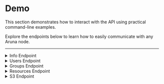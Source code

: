 # Demo

<p class="text-xl">This section demonstrates how to interact with the API using practical command-line examples.</p>

<p class="text-xl">Explore the endpoints below to learn how to easily communicate with any Aruna node.</p>

---

<!-- Info Endpoint -->
<details>
  <!--<summary class="w-60 m-t-24 m-b-12 p-b-8 text-2xl font-bold" style="border-bottom: 2px solid var(--aruna-highlight)">Info Endpoint</summary>-->
  <summary class="w-60 m-t-24 m-b-12 p-b-8 accordion-border text-2xl font-bold">Info Endpoint</summary>

<!-- Get Node Info -->
<div class="m-y-8 p-8 rounded-8" style="border: 2px dotted var(--aruna-highlight)">
<div class="flex flex-col">

### Get general info about a specific Node
<p class="m-t-0">Use this endpoint to retrieve basic information about the requested node, including the Realm it belongs too, its id and network addresses.</p>
</div>

<div class="flex flex-row gap-12">
  <div class="flex flex-col flex-35">

  <p class="m-y-0 font-bold highlight">Request</p>

  ```bash
  curl -H 'accept: application/json' \
       -H 'Authorization: Bearer <your-secret-token>' \
       -X GET 'http://<node-host>:8081/api/v3/info'
  ```
  </div>

  <div class="flex flex-45">
    <details>
      <summary class="font-bold highlight">Response</summary>

  ```json
  {
    "realm_id": "b4e63113c8f2d85f743841abecd8b10a873aa43207306d86c212967c9a8c1900",
    "node_id": "a16395bd7963f6c618fadb266e0f5f52b98cbeacade7cf80449c6ce42c61d7d1",
    "node_addr": {
      "node_id": "a16395bd7963f6c618fadb266e0f5f52b98cbeacade7cf80449c6ce42c61d7d1",
      "relay_url": null,
      "direct_addresses": [
        "134.176.138.7:1231",
        "172.17.0.1:1231",
        "172.18.0.1:1231"
      ]
    }
  }
  ```
  </details>
  </div>
</div>
</div>
<!-- Get Node Info End -->

<!-- Get Realm Info -->
<div class="m-y-8 p-8 rounded-8" style="border: 2px dotted var(--aruna-highlight)">
<div class="flex flex-col">

  ### Get general info about a specific Realm
<p class="m-t-0">Use this endpoint to retrieve basic information about the requested Realm.</p>
</div>

<div class="flex flex-row gap-12">
  <div class="flex flex-col flex-35">

  <p class="m-y-0 font-bold highlight">Request</p>

  ```bash
  curl -H 'accept: application/json' \
       -H 'Authorization: Bearer <your-secret-token>' \
       -X GET 'http://<node-host>/api/v3/info/realm'
  ```
  </div>

  <div class="flex flex-45">
    <details>
      <summary class="font-bold highlight">Response</summary>

  ```json
  {
    "nodes": [
      {
        "realm_id": "b4e63113c8f2d85f743841abecd8b10a873aa43207306d86c212967c9a8c1900",
        "node_id": "8e5c2c3e4771f91e7af9dd70a48cee50cb67070c3bef6ed9fcad821c85874b0f",
        "node_addr": {
          "node_id": "8e5c2c3e4771f91e7af9dd70a48cee50cb67070c3bef6ed9fcad821c85874b0f",
          "relay_url": null,
          "direct_addresses": [
            "134.176.138.7:1230",
            "172.17.0.1:1230",
            "172.18.0.1:1230"
          ]
        }
      },
      {
        "realm_id": "b4e63113c8f2d85f743841abecd8b10a873aa43207306d86c212967c9a8c1900",
        "node_id": "a16395bd7963f6c618fadb266e0f5f52b98cbeacade7cf80449c6ce42c61d7d1",
        "node_addr": {
          "node_id": "a16395bd7963f6c618fadb266e0f5f52b98cbeacade7cf80449c6ce42c61d7d1",
          "relay_url": null,
          "direct_addresses": [
            "134.176.138.7:1231",
            "172.17.0.1:1231",
            "172.18.0.1:1231"
          ]
        }
      },
      {
        "realm_id": "b4e63113c8f2d85f743841abecd8b10a873aa43207306d86c212967c9a8c1900",
        "node_id": "d3d0a9d61994ca137542b7267e95bf5a00cc0b6d51170f5b2c3c8adbfcbd5a0f",
        "node_addr": {
          "node_id": "d3d0a9d61994ca137542b7267e95bf5a00cc0b6d51170f5b2c3c8adbfcbd5a0f",
          "relay_url": null,
          "direct_addresses": [
            "134.176.138.7:1232",
            "172.17.0.1:1232",
            "172.18.0.1:1232"
          ]
        }
      }
    ]
  }
  ```
  </details>
  </div>
</div>
</div>
<!-- Get Realm Info End -->

<!-- Get Search -->
<div class="m-y-8 p-8 rounded-8" style="border: 2px dotted var(--aruna-highlight)">
<div class="flex flex-col">

  ### Search for resources by keyword(s)
<p class="m-t-0">Use this endpoint to search with keywords for metadata resources</p>
</div>

<div class="flex flex-row gap-12">
  <div class="flex flex-col flex-35">

  <p class="m-y-0 font-bold highlight">Request</p>

  ```bash
  curl -H 'accept: application/json' \
       -H 'Authorization: Bearer <your-secret-token>' \
       -X 'GET' 'http://<node-host>:8081/api/v3/info/search?query=ecoli'
  ```
  </div>

  <div class="flex flex-45">
    <details>
      <summary class="font-bold highlight">Response</summary>

  ```json
  {
    "resources": [
      {
        "id": "string",
        "name": "string",
        "description": "string",
        "revision": 9007199254740991,
        "authors": [
          {
            "id": "string",
            "first": "string",
            "last": "string"
          }
        ],
        "content_len": 9007199254740991,
        "count": 9007199254740991,
        "created_at": "2025-09-19T10:24:53.193Z",
        "data": [
          {
            "ContentHash": {
              "datahash": "string"
            }
          },
          {
            "Link": "string"
          }
        ],
        "deleted": true,
        
        
        "identifiers": [
          "string"
        ],
        "labels": [
          {
            "key": "string",
            "value": "string"
          }
        ],
        "last_modified": "2025-09-19T10:24:53.193Z",
        "license_id": "string",
        "locked": true,
        "title": "string",
        "variant": "Project",
        "visibility": "Public"
      }
    ]
  }
  ```
  </details>
  </div>
</div>
</div>
<!-- Get Search End -->

</details>
<!-- Info Endpoint End -->

<!-- Users Endpoint -->
<details>
  <summary class="w-60 m-t-24 m-b-12 p-b-8 accordion-border text-2xl font-bold">Users Endpoint</summary>

  <!-- Add User -->
  <div class="m-y-8 p-8 rounded-8" style="border: 2px dotted var(--aruna-highlight)">
    <div class="flex flex-col">

  ### Add a new user
  <p class="m-t-0">A new user needs to register via this endpoint. This returns a token, that can be
            used on any endpoint on the p2p network.</p>
    </div>
    <div class="flex flex-row gap-12">
      <div class="flex flex-col flex-35">
        <p class="m-y-0 font-bold highlight">Request</p>

  ```bash
  curl -d '
    {
      "name": "Jannis Schlegel"
    }' \
       -H 'accept: application/json' \
       -H 'Content-Type: application/json' \
       -H 'Authorization: Bearer <your-secret-token>' \
       -X POST 'http://<node-host>:8081/api/v3/users'       
  ```
  </div>
  <div class="flex flex-45">
    <details>
      <summary class="font-bold highlight">Response</summary>

  ```json
  {
    "token": "<your-initial-secret-token>",
    "user": {
      "id": "01K5EDZ8W7HRME69TM9SZ76YNB@b4e63113c8f2d85f743841abecd8b10a873aa43207306d86c212967c9a8c1900",
      "name": "Jannis Schlegel",
      "realm_key": [
        1073741824
      ]
    }
  }
  ```
  </details>
  </div>
  </div>
  </div>
  <!-- Add User End -->

  <!-- Authorize User -->
  <div class="m-y-8 p-8 rounded-8" style="border: 2px dotted var(--aruna-highlight)">
    <div class="flex flex-col">

  ### Query a user
  <p class="m-t-0">A user can be queried via this endpoint. In the future this endpoint can be used
            by group admins to query information about any group members or users with public
                information.</p>
    </div>
    <div class="flex flex-row gap-12">
      <div class="flex flex-col flex-35">
        <p class="m-y-0 font-bold highlight">Request</p>

  ```bash
  curl -H 'accept: application/json' \
       -H 'Authorization: Bearer <your-secret-token>' \
       -X GET 'http://<node-host>:8083/api/v3/users?id={user-identity}'
  ```
  </div>
  <div class="flex flex-45 scroll">
    <details>
      <summary class="font-bold highlight">Response</summary>

  ```json
  {
    "realm_id": "b4e63113c8f2d85f743841abecd8b10a873aa43207306d86c212967c9a8c1900",
    "user_id": "01K5EDZ8W7HRME69TM9SZ76YNB@b4e63113c8f2d85f743841abecd8b10a873aa43207306d86c212967c9a8c1900>",
    "user_name": "Jannis Schlegel"
  }
  ```
  </details>
  </div>
  </div>
  </div>
  <!-- Authorize User End -->
</details>
<!-- Users Endpoint End -->

<!-- Groups Endpoint -->
<details>
  <summary class="w-60 m-t-24 m-b-12 p-b-8 accordion-border text-2xl font-bold">Groups Endpoint</summary>

  <!-- Add Group -->
  <div class="m-y-8 p-8 rounded-8" style="border: 2px dotted var(--aruna-highlight)">
    <div class="flex flex-col">

  ### Create a new Group
  <p class="m-t-0">This endpoint can be used to create a new group. Groups form the basis of
                authorization and authentication for resources in aruna.</p>
    </div>
    <div class="flex flex-row gap-12">
      <div class="flex flex-col flex-35">
        <p class="m-y-0 font-bold highlight">Request</p>

  ```bash
  curl -d '
    {
      "name": "my_group"
    }' \
       -H 'accept: application/json' \
       -H 'Content-Type: application/json' \
       -H 'Authorization: Bearer <your-secret-token>' \
       -X POST 'http://<node-host>:8081/api/v3/groups'
  ```
  </div>
  <div class="flex flex-45 scroll">
    <details>
      <summary class="font-bold highlight">Response</summary>

  ```json
  {
    "group": {
      "id": "01K60DD03CHA6ZZ3T01NDDPXN0",
      "realm_key": [180, 230, 49, ...],
      "name": "my_group",
      "roles": [
        "admin",
        "member"
      ],
      "members": {
        "01K60DC77A5YCZH1Q2SKX73C3M@b4e63113c8f2d85f743841abecd8b10a873aa43207306d86c212967c9a8c1900": [
          "admin"
        ]
      }
    }
  }
  ```
  </details>
  </div>
  </div>
  </div>
  <!-- Add Group End -->

  <!-- Get Group -->
  <div class="m-y-8 p-8 rounded-8" style="border: 2px dotted var(--aruna-highlight)">
    <div class="flex flex-col">

  ### Get info of a Group
  <p class="m-t-0">Group information can be queried on this endpoint.</p>
    </div>
    <div class="flex flex-row gap-12">
      <div class="flex flex-col flex-35">
        <p class="m-y-0 font-bold highlight">Request</p>

  ```bash
  curl -H 'accept: application/json' \
       -H 'Authorization: Bearer <your-secret-token>' \
       -X GET 'http://<node-host>:8081/api/v3/groups?id=01K60DD03CHA6ZZ3T01NDDPXN0'
  ```
  </div>
  <div class="flex flex-45 scroll">
    <details>
      <summary class="font-bold highlight">Response</summary>

  ```json
  {
    "group": {
      "id": "01K60DD03CHA6ZZ3T01NDDPXN0",
      "realm_key": [180, 230, 49, ...],
      "name": "my_group",
      "roles": [
        "admin",
        "member"
      ],
      "members": {
        "01K60DC77A5YCZH1Q2SKX73C3M@b4e63113c8f2d85f743841abecd8b10a873aa43207306d86c212967c9a8c1900": [
          "admin"
        ]
      }
    }
  }
  ```
  </details>
  </div>
  </div>
  </div>
  <!-- Get Group End -->

  <!-- Add User to Group -->
  <div class="m-y-8 p-8 rounded-8" style="border: 2px dotted var(--aruna-highlight)">
    <div class="flex flex-col">

  ### Add User to a Group
  <p class="m-t-0">Users can be added via AddUserRequests by group admins.</p>
    </div>
    <div class="flex flex-row gap-12">
      <div class="flex flex-col flex-35">
        <p class="m-y-0 font-bold highlight">Request</p>

  ```bash
  curl -d '
    {
      "group_id": "01K60DD03CHA6ZZ3T01NDDPXN0",
      "user_roles": {
        "member": [
          "01K60DQTQSSW6CT7V6254XR91P@b4e63113c8f2d85f743841abecd8b10a873aa43207306d86c212967c9a8c1900"
        ]
      }' \
       -H 'accept: application/json' \
       -H 'Authorization: Bearer <your-secret-token>' \
       -H 'Content-Type: application/json' \
       -X POST 'http://<node-host>:8081/api/v3/groups/user'
  ```
  </div>
  <div class="flex flex-45 scroll">
    <details>
      <summary class="font-bold highlight">Response</summary>

  ```json
  {}
  ```
  </details>
  </div>
  </div>
  </div>
  <!-- Add User to Group End -->
</details>
<!-- Groups Endpoint End -->

<!-- Resources Endpoint -->
<!-- Info Endpoint -->
<details>
  <summary class="w-60 m-t-24 m-b-12 p-b-8 accordion-border text-2xl font-bold">Resources Endpoint</summary>

  <!-- Create Project -->
  <div class="m-y-8 p-8 rounded-8" style="border: 2px dotted var(--aruna-highlight)">
    <div class="flex flex-col">
  
  ### Create a new metadata project
  <p class="m-t-0">A metadata project is the root ro-crate for a metadata collection. There is no
    need to create nested resources, because multiple datasets cann be added and
    annotated in one single metadata resource. Nesting is still possible to further
    structure your metadata or to scale things up if metadata gets large.</p>
    </div>
    <div class="flex flex-row gap-12">
      <div class="flex flex-col flex-35">
        <p class="m-y-0 font-bold highlight">Request</p>

  ```bash
  curl -X 'POST' 'http://<node-host>:8081/api/v3/resources/project' \
       -H 'accept: application/json' \
       -H 'Authorization: Bearer <your-secret-token>' \
       -H 'Content-Type: application/json' \
       -d '
       {
        "authors": [
          {
            "first": "string",
            "id": "string",
            "last": "string"
          }
        ],
        "description": "string",
        "group_id": "string",
        "identifiers": [
          "string"
        ],
        "labels": [
          {
            "key": "string",
            "value": "string"
          }
        ],
        "license_id": "string",
        "name": "string",
        "title": "string",
        "visibility": "Public"
      }'
  ```

  </div>
    <div class="flex flex-45">
      <details>
        <summary class="font-bold highlight">Response</summary>
  
  ```json
  {
    "resource": {
      "id": "string",
      "name": "string",
      "title": "string",
      "description": "string",
      "revision": 0,
      "variant": "Project",
      "visibility": "Public",
      "content_len": 123456,
      "count": 0,
      "created_at": "2025-09-29T06:47:25.047Z",
      "last_modified": "2025-09-29T06:47:25.047Z",
      "license_id": "string",
      "locked": false,
      "deleted": false,
      "authors": [
        {
          "id": "string",
          "first": "string",
          "last": "string"
        }
      ],
      "data": [
        {
          "ContentHash": {
            "datahash": "string"
          }
        },
        {
          "Link": "string"
        }
      ],
      "identifiers": [
        "string"
      ],
      "labels": [
        {
          "key": "string",
          "value": "string"
        }
      ],
    }
  }
  ```

  </details>
  </div>
  </div>
  </div>
  <!-- Create Resource End -->

  <!-- Create Resource -->
  <div class="m-y-8 p-8 rounded-8" style="border: 2px dotted var(--aruna-highlight)">
    <div class="flex flex-col">
  
  ### Create a new metadata resource
  <p class="m-t-0">Nested metadata resources can be appended to already existing metadata projects.</p>
    </div>
    <div class="flex flex-row gap-12">
      <div class="flex flex-col flex-35">
        <p class="m-y-0 font-bold highlight">Request</p>

  ```bash
  curl -d '
    {
      "authors": [
        {
          "id": "string",
          "first": "string",
          "last": "string"
        }
      ],
      "description": "string",
      "identifiers": [
        "string"
      ],
      "labels": [
        {
          "key": "string",
          "value": "string"
        }
      ],
      "license_id": "string",
      "name": "string",
      "parent_id": "string",
      "title": "string",
      "variant": "Folder",
      "visibility": "Public"
    }' \
       -H 'accept: application/json' \
       -H 'Authorization: Bearer <your-secret-token>' \
       -X POST 'http://<node-host>:8081/api/v3/resources'
  ```

  </div>
    <div class="flex flex-45">
      <details>
        <summary class="font-bold highlight">Response</summary>
  
  ```json
    {
      "resource": {
        "id": "string",
        "name": "string",
        "title": "string",
        "description": "string",
        "revision": 0,
        "variant": "Project",
        "visibility": "Public",
        "content_len": 123456,
        "count": 0,
        "created_at": "2025-09-29T06:47:25.047Z",
        "last_modified": "2025-09-29T06:47:25.047Z",
        "license_id": "string",
        "locked": false,
        "deleted": false,
        "authors": [
          {
            "id": "string",
            "first": "string",
            "last": "string"
          }
        ],
        "data": [
          {
            "ContentHash": {
              "datahash": "string"
            }
          },
          {
            "Link": "string"
          }
        ],
        "identifiers": [
          "string"
        ],
        "labels": [
          {
            "key": "string",
            "value": "string"
          }
        ],
      }
    }
  ```

  </details>
  </div>
  </div>
  </div>
  <!-- Create Resource End -->
  
  <!-- Get Resource -->
  <div class="m-y-8 p-8 rounded-8" style="border: 2px dotted var(--aruna-highlight)">
  <div class="flex flex-col">
  
  ### Get info of an existing metadata resource
  <p class="m-t-0">Any metadata object can be queried from any node with a simple get request and
    the resource id.</p>
  </div>
  
  <div class="flex flex-row gap-12">
    <div class="flex flex-col flex-35">
    <p class="m-y-0 font-bold highlight">Request</p>
  
  ```bash
  curl -H 'accept: application/json' \
       -H 'Authorization: Bearer <your-secret-token>' \
       -X GET 'http://<node-host>:8081/api/v3/resources?id=01K6AA6D7G48GNYMFD8G03QPWP'
  ```
  </div>
    <div class="flex flex-45">
      <details>
        <summary class="font-bold highlight">Response</summary>
  
  ```json
    {
      "resource": {
        "id": "string",
        "name": "string",
        "title": "string",
        "description": "string",
        "revision": 0,
        "variant": "Project",
        "visibility": "Public",
        "content_len": 123456,
        "count": 0,
        "created_at": "2025-09-29T06:47:25.047Z",
        "last_modified": "2025-09-29T06:47:25.047Z",
        "license_id": "string",
        "locked": false,
        "deleted": false,
        "authors": [
          {
            "id": "string",
            "first": "string",
            "last": "string"
          }
        ],
        "data": [
          {
            "ContentHash": {
              "datahash": "string"
            }
          },
          {
            "Link": "string"
          }
        ],
        "identifiers": [
          "string"
        ],
        "labels": [
          {
            "key": "string",
            "value": "string"
          }
        ],
      }
    }
  ```
  </details>
  </div>
  </div>
  </div>
  <!-- Get Resource End -->
  
  <!-- Get Resource History -->
  <div class="m-y-8 p-8 rounded-8" style="border: 2px dotted var(--aruna-highlight)">
  <div class="flex flex-col">
  
  ### Get change history of a metadata resource
  <p class="m-t-0">The change history of every action that was called on a specific resource can be
    displayed with a query in the history endpoint.</p>
  </div>
  
  <div class="flex flex-row gap-12">
    <div class="flex flex-col flex-35">
    <p class="m-y-0 font-bold highlight">Request</p>
  
  ```bash
  curl -H 'accept: application/json' \
       -H 'Authorization: Bearer <your-secret-token>' \
       -X GET 'http://<node-host>:8081/api/v3/resources/history?id=01K6AA6D7G48GNYMFD8G03QPWP'
  ```
  </div>
    <div class="flex flex-45">
      <details>
        <summary class="font-bold highlight">Response</summary>
  
  ```json
  {
    "history": [
      {
        "actor_id": {
          "node_id": "string",
          "realm_key": "string",
          "user_identity": "string"
        },
        "deps": [
          "string"
        ],
        "extra_bytes": [
          1073741824
        ],
        "hash": "string",
        "message": "string",
        "operations": [
          "string"
        ],
        "seq": 10,
        "start_op": 9007199254740991,
        "time": 9007199254740991
      }
    ]
  }
  ```

  </details>
  </div>
  </div>
  </div>
  <!-- Get Resource History End -->
  
  <!-- Update Resource Title -->
  <div class="m-y-8 p-8 rounded-8" style="border: 2px dotted var(--aruna-highlight)">
  <div class="flex flex-col">
  
  ### Update title of a metadata resource
  <p class="m-t-0">Metadata fields are currently updated with a specfic endpoint for each field.
    This will change over time to allow for more flexible json-based metadata edits</p>
  </div>
  
  <div class="flex flex-row gap-12">
    <div class="flex flex-col flex-35">
    <p class="m-y-0 font-bold highlight">Request</p>
  
  ```bash
  curl -d '
    {
      "id": "01K6AA6D7G48GNYMFD8G03QPWP",
      "title": "Some new title"
    }' \
       -H 'accept: application/json' \
       -H 'Authorization: Bearer <your-secret-token>' \
       -X POST 'http://<node-host>:8081/api/v3/resources/title'
  ```

  </div>
  <div class="flex flex-45">
    <details>
      <summary class="font-bold highlight">Response</summary>
  
  ```json
  {
    "resource": {
      "id": "01K6AA6D7G48GNYMFD8G03QPWP",
      "name": "string",
      "title": "Some new title",
      "description": "string",
      "revision": 0,
      "variant": "Project",
      "visibility": "Public",
      "content_len": 123456,
      "count": 0,
      "created_at": "2025-09-29T06:47:25.047Z",
      "last_modified": "2025-09-29T06:47:25.047Z",
      "license_id": "string",
      "locked": false,
      "deleted": false,
      "authors": [
        {
          "id": "string",
          "first": "string",
          "last": "string"
        }
      ],
      "data": [
        {
          "ContentHash": {
            "datahash": "string"
          }
        },
        {
          "Link": "string"
        }
      ],
      "identifiers": [
        "string"
      ],
      "labels": [
        {
          "key": "string",
          "value": "string"
        }
      ],
    }
  }
  ```

  </details>
  </div>
  </div>
  </div>
  <!-- Update Resource Title End -->
  
  <!-- Create credentials location -->
  <div class="m-y-8 p-8 rounded-8" style="border: 2px dotted var(--aruna-highlight)">
  <div class="flex flex-col">

  <!-- Create Credentials -->
  <div class="m-y-8 p-8 rounded-8" style="border: 2px dotted var(--aruna-highlight)">
    <div class="flex flex-col">

  ### Create s3 credentials 
  <p class="m-t-0">S3 Credentials for a user are always group specific. They can be created for any
            node in the registered realm.</p>
    </div>
    <div class="flex flex-row gap-12">
      <div class="flex flex-col flex-35">
        <p class="m-y-0 font-bold highlight">Request</p>

  ```bash
  curl -d '
    {
      "group_id": "string"
    }' \
       -H 'accept: application/json' \
       -H 'Content-Type: application/json' \
       -H 'Authorization: Bearer <your-secret-token>' \
       -X POST 'http://<node-host>:8080/api/v3/users/credentials'
  ```
  </div>
  <div class="flex flex-45 scroll">
    <details>
      <summary class="font-bold highlight">Response</summary>

  ```json
  {
    "access_key_id": "<your-access-key-id>",
    "secret_access_key": "<your-secret-access-key>""
  }
  ```
  </details>
  </div>
  </div>
  </div>
  <!-- Create Credentials End -->

  <!-- Get Credentials -->
  <div class="m-y-8 p-8 rounded-8" style="border: 2px dotted var(--aruna-highlight)">
    <div class="flex flex-col">

  ### Get S3 credentials 
  <p class="m-t-0">Your already created credentials can always be displayed with a 
  `GetCredentialsRequest`. Credentials are only valid for each individual node.</p>
    </div>
    <div class="flex flex-row gap-12">
      <div class="flex flex-col flex-35">
        <p class="m-y-0 font-bold highlight">Request</p>

  ```bash
  curl -H 'accept: application/json' \
       -H 'Content-Type: application/json' \
       -H 'Authorization: Bearer <your-secret-token>' \
       -X GET 'http://<node-host>:8080/api/v3/users/credentials'
  ```
  </div>
  <div class="flex flex-45 scroll">
    <details>
      <summary class="font-bold highlight">Response</summary>

  ```json
  {
    "access_key_id": "<your-access-key-id>",
    "secret_access_key": "<your-secret-access-key>""
  }
  ```
  </details>
  </div>
  </div>
  </div>
  <!-- Get Credentials End -->

  <!-- Delete Credentials -->
  <div class="m-y-8 p-8 rounded-8" style="border: 2px dotted var(--aruna-highlight)">
    <div class="flex flex-col">

  ### Deleting S3 credentials 
  <p class="m-t-0">Credentials can be deleted on nodes with a `DeleteCredentialsRequest`.</p>
    </div>
    <div class="flex flex-row gap-12">
      <div class="flex flex-col flex-35">
        <p class="m-y-0 font-bold highlight">Request</p>

  ```bash
  curl -H 'accept: application/json' \
       -H 'Content-Type: application/json' \
       -H 'Authorization: Bearer <your-secret-token>' \
       -X DELETE 'http://<node-host>:8080/api/v3/users/credentials' \
  ```
  </div>
  <div class="flex flex-45 scroll">
    <details>
      <summary class="font-bold highlight">Response</summary>

  ```json
  {}
  ```
  </details>
  </div>
  </div>
  </div>
  <!-- Get Credentials End -->

<!-- Get data location -->
<div class="m-y-8 p-8 rounded-8" style="border: 2px dotted var(--aruna-highlight)">
<div class="flex flex-col">

### Get data locations
<p class="m-t-0">Existing data locations can be queried by their respective content-hashes.
  In a flexible p2p system like aruna this is especially useful to automate actions based on
  resource locality.</p>
</div>

<div class="flex flex-row gap-12">
  <div class="flex flex-col flex-35">

  <p class="m-y-0 font-bold highlight">Request</p>

  ```bash
  curl -H 'accept: application/json' \
       -H 'Authorization: Bearer <your-secret-token>' \
       -X GET 'http://<node-host>:8080/api/v3/data/location?hash=ebae78bcd5a3ef259a4da35b3ac39ea29b8e147eb288c69404dd1bfa58280df4'
  ```
  </div>

  <div class="flex flex-45">
    <details>
      <summary class="font-bold highlight">Response</summary>

  ```json
  {
    "location": [
      {
        "direct_addresses": [
          "0.0.0.0:1230"
        ],
        "node_id": "",
        "relay_url": "null"
      }
    ]
  }
  ```
  </details>
  </div>
</div>
</div>
<!-- Get data location End -->

<!-- Register Data -->
<div class="m-y-8 p-8 rounded-8" style="border: 2px dotted var(--aruna-highlight)">
<div class="flex flex-col">

### Register data from storage backend
<p class="m-t-0">Existing data sources you have access to can be registered via this endpoint. This
    currelntly only works for individual objects, but gets further extended in the
    future.</p>
</div>

<div class="flex flex-row gap-12">
  <div class="flex flex-col flex-35">

  <p class="m-y-0 font-bold highlight">Request</p>

  ```bash
  curl -d '
    {
      "backend_path": "/some-path/to/the/data.log",
      "bucket": "my_bucket",
      "create_s3_path": true,
      "group_id": "01K60DD03CHA6ZZ3T01NDDPXN0",
      "key": "<some-s3-key-id>"
    }' \
       -H 'accept: application/json' \
       -H 'Content-Type: application/json' \
       -H 'Authorization: Bearer <your-secret-token>' \
       -X POST http://<node-host>:8080/api/v3/users/credentials'
  ```
  </div>

  <div class="flex flex-45">
    <details>
      <summary class="font-bold highlight">Response</summary>

  ```json
  {
    "access_key_id": "<some-ulid>>",
    "secret_access_key": "<some-secret-key>"
  }
  ```
  </details>
  </div>
</div>
</div>
<!-- Register Data End -->

</details>
<!-- Resources Endpoint End -->


<!-- S3 Endpoint -->
<details>
  <!--<summary class="w-60 m-t-24 m-b-12 p-b-8 text-2xl font-bold" style="border-bottom: 2px solid var(--aruna-highlight)">Info Endpoint</summary>-->
  <summary class="w-60 m-t-24 m-b-12 p-b-8 accordion-border text-2xl font-bold">S3 Endpoint</summary>
  <p class="text-xl">To interact with the s3 endpoint you need a s3 client. Our recommendation
        for this demo is the official <a href="https://aws.amazon.com/cli/">aws cli</a>. Other
        clients should work, but are not tested and most of them are not feature complete.
  </p>

<!-- Create bucket -->
<div class="m-y-8 p-8 rounded-8" style="border: 2px dotted var(--aruna-highlight)">
<div class="flex flex-col">

  ### Creating s3 buckets
  
  A bucket can be created without any other restriction other than having valid S3 credentials
</div>

<div class="flex flex-row gap-12">
  <div class="flex flex-col flex-35">

  <p class="m-y-0 font-bold highlight">Request</p>

  ```bash
  aws --endpoint-url http://<node-s3-endpoint>\ 
      --profile <aws-credentials-profile>\
      --no-verify-ssl\ # if local http endpoint
      s3 mb s3://<your-bucket-name>
  ```
  </div>

  <div class="flex flex-45">
    <details>
      <summary class="font-bold highlight">Response</summary>

  ```
  make_bucket: <your-bucket-name>
  ```
  </details>
  </div>
</div>
</div>
<!-- Create Bucket End -->

<!-- Create data -->
<div class="m-y-8 p-8 rounded-8" style="border: 2px dotted var(--aruna-highlight)">
<div class="flex flex-col">

  ### Data uploads 

  Data uploads (single and multipart) are done with the s3 put convenience function.
</div>

<div class="flex flex-row gap-12">
  <div class="flex flex-col flex-35">

  <p class="m-y-0 font-bold highlight">Request</p>

  ```bash
  aws --endpoint-url http://<node-s3-endpoint>\ 
      --profile <aws-credentials-profile>\
      --no-verify-ssl\ # if local http endpoint
      s3 cp <your-local-object> s3://<your-bucket-name>/<your-remote-name>
  ```
  </div>

  <div class="flex flex-45">
    <details>
      <summary class="font-bold highlight">Response</summary>

  ```
  upload: ./<your-local-object> to s3://<your-bucket-name>/<your-remote-name>
  ```
  </details>
  </div>
</div>
</div>
<!-- Create data End -->

<!-- Get data -->
<div class="m-y-8 p-8 rounded-8" style="border: 2px dotted var(--aruna-highlight)">
<div class="flex flex-col">

  ### Data downloads 
  Data can be downloaded the same way data is uploaded.

<div class="flex flex-row gap-12">
  <div class="flex flex-col flex-35">

  <p class="m-y-0 font-bold highlight">Request</p>

  ```bash
  aws --endpoint-url http://<node-s3-endpoint>\ 
      --profile <aws-credentials-profile>\
      --no-verify-ssl\ # if local http endpoint
      s3 cp s3://<your-bucket-name>/<your-remote-name> <your-local-object> 
  ```
  </div>

  <div class="flex flex-45">
    <details>
      <summary class="font-bold highlight">Response</summary>

  ```
  download: ./<your-local-object> to s3://<your-bucket-name>/<your-remote-name>
  ```
  </details>
  </div>
</div>
</div>
<!-- Get data End -->


<!-- Create replication rule -->
<div class="m-y-8 p-8 rounded-8" style="border: 2px dotted var(--aruna-highlight)">
<div class="flex flex-col">

  ### Data replication
Data can be replicated to other nodes via the <a href="https://docs.aws.amazon.com/AmazonS3/latest/API/API_PutBucketReplication.html#API_PutBucketReplication_RequestSyntax">put-bucket-replication</a> interface of s3.

</div>

<div class="flex flex-row gap-12">
  <div class="flex flex-col flex-35">

  <p class="m-y-0 font-bold highlight">Request</p>

  ```python
  aws --endpoint-url http://<node-s3-endpoint>\ 
      --profile <aws-credentials-profile>\
      --no-verify-ssl\ # if local http endpoint
      s3api put-bucket-replication\ 
      --bucket <your-bucket-name>\ 
      --replication-configuration '
      {
        "Role": "arn:aws:s3:::",
        "Rules": [
          {
            "ID": <your-replication-rule-name>,
            "Destination": {
              "Bucket": "arn:aws:s3:<target-node-id>:account_id:<target-bucket>"
            },
            "Status": "Enabled"
          }
        ]
      }'
  ```
  </div>

  <div class="flex flex-45">
    <details>
      <summary class="font-bold highlight">Response</summary>

  ```json
  {}
  ```
  </details>
  </div>
</div>
</div>
<!-- Create Bucket End -->

<!-- Create replication rule -->
<div class="m-y-8 p-8 rounded-8" style="border: 2px dotted var(--aruna-highlight)">
<div class="flex flex-col">

  ### Querying replication rules
Data replication rules can be viewed with this request.

</div>

<div class="flex flex-row gap-12">
  <div class="flex flex-col flex-35">

  <p class="m-y-0 font-bold highlight">Request</p>

  ```bash
  aws --endpoint-url http://<node-s3-endpoint>\ 
      --profile <aws-credentials-profile>\
      --no-verify-ssl\ # if local http endpoint
      s3api get-bucket-replication\ 
      --bucket <your-bucket-name>
  ```
  </div>

  <div class="flex flex-45">
    <details>
      <summary class="font-bold highlight">Response</summary>

  ```json
  {
    "ReplicationConfiguration": {
      "Role": <your-user-id>,
      "Rules": [
        {
          "Status": "ENABLED",
          "ExistingObjectReplication": {
            "Status": "false"
          },
          "Destination": {
            "Bucket": <your-bucket-name>
          }
        }
      ]
    }
  }
  ```
  </details>
  </div>
</div>
</div>
<!-- Create Bucket End -->

</details>
<!-- Info Endpoint End -->
